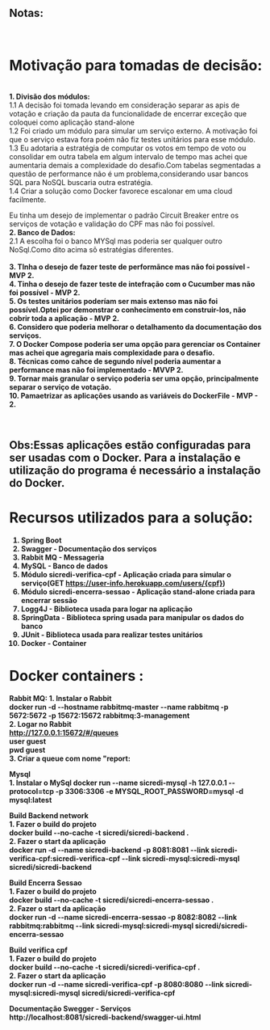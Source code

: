<b><h2>Notas: </h2></b>

<br>
<b><h1>Motivação para tomadas de decisão:</h1></b>
<br>
<b>1. Divisão dos módulos:</b><br>
   1.1 A decisão foi tomada levando em consideração separar as apis de votação e criação da pauta da funcionalidade de encerrar exceção que coloquei como aplicação stand-alone<br> 
   1.2 Foi criado um módulo para simular um serviço externo. A motivação foi que o serviço estava fora poém não fiz testes unitários para esse módulo.<br>
   1.3 Eu adotaria a estratégia de computar os votos em tempo de voto ou consolidar em outra tabela em algum intervalo de tempo mas achei que aumentaria demais a complexidade do desafio.Com tabelas segmentadas a questão de performance não é um problema,considerando usar bancos SQL para NoSQL buscaria outra estratégia.	<br>
   1.4 Criar a solução como Docker favorece escalonar em uma cloud facilmente.<br>
   
Eu tinha um desejo de implementar o padrão Circuit Breaker entre os serviços de votação e validação do CPF mas não foi possível.
<br>
<b>2. Banco de Dados:</b><br>
   2.1 A escolha foi o banco MYSql mas poderia ser qualquer outro NoSql.Como dito acima sõ estratégias diferentes.<br> 	
<b>3. TInha o desejo de fazer teste de performãnce mas não foi possível - MVP 2.<br>
<b>4. Tinha o desejo de fazer teste de intefração com o Cucumber mas não foi possível - MVP 2.<br>
<b>5. Os testes unitários poderíam ser mais extenso mas  não foi possível.Optei por demonstrar o conhecimento em construir-los, não cobrir toda a aplicação - MVP 2.<br>
<b>6. Considero que poderia melhorar o detalhamento da documentação dos serviços.</b><br>
<b>7. O Docker Compose poderia ser uma opção para gerenciar os Container mas achei que agregaria mais complexidade para o desafio.</b><br>
<b>8. Técnicas como cahce de segundo nível poderia aumentar a performance mas não foi implementado - MVVP 2.</b><br>
<b>9. Tornar mais granular o serviço poderia ser uma opção, principalmente separar o serviço de votação.</b><br>
<b>10. Pamaetrizar as aplicações usando as variáveis do DockerFile - MVP - 2.</b><br>

<br>

<b><h2>Obs:Essas aplicações estão configuradas para ser usadas com o Docker. Para a instalação e utilização do programa é necessário a instalação do Docker.</h2></b>


<b><h1>Recursos utilizados para a solução:</h1></b>
 1. Spring Boot<br> 
 2. Swagger - Documentação dos serviços<br>
 3. Rabbit MQ - Messageria<br>
 4. MySQL - Banco de dados<br>
 5. Módulo sicredi-verifica-cpf - Aplicação criada para simular o serviço(GET https://user-info.herokuapp.com/users/{cpf})<br>  
 6. Módulo sicredi-encerra-sessao - Aplicação stand-alone criada para encerrar sessão<br>
 7. Logg4J - Biblioteca usada para logar na aplicação<br>
 8. SpringData - Biblioteca spring usada para manipular os dados do banco<br>
 9. JUnit - Biblioteca usada para realizar testes unitários<br>
 10. Docker - Container<br>
 
<b><h1>Docker containers :</h1></b> 

<b>Rabbit MQ:</b>
	1. Instalar o Rabbit<br> 
		docker run -d --hostname rabbitmq-master --name rabbitmq -p 5672:5672 -p 15672:15672 rabbitmq:3-management<br>
	2. Logar no Rabbit<br>
		http://127.0.0.1:15672/#/queues<br>
		user guest<br>
		pwd guest<br> 
	3. Criar a queue com nome "report:<br> 

<b>Mysql</b><br>
	1. Instalar o MySql
		docker run --name sicredi-mysql -h 127.0.0.1 --protocol=tcp -p 3306:3306 -e MYSQL_ROOT_PASSWORD=mysql -d mysql:latest<br>

<b>Build Backend network</b><br>
	1. Fazer o build do projeto<br>
		docker build --no-cache -t sicredi/sicredi-backend .<br>
	2. Fazer o start da aplicação<br>
		docker run -d --name sicredi-backend -p 8081:8081 --link sicredi-verifica-cpf:sicredi-verifica-cpf --link sicredi-mysql:sicredi-mysql sicredi/sicredi-backend<br> 

<b>Build Encerra Sessao</b><br>
	1. Fazer o build do projeto<br>
		docker build --no-cache -t sicredi/sicredi-encerra-sessao .<br>
	2. Fazer o start da aplicação<br>
		docker run -d --name sicredi-encerra-sessao -p 8082:8082 --link rabbitmq:rabbitmq --link sicredi-mysql:sicredi-mysql sicredi/sicredi-encerra-sessao 

<b>Build verifica cpf</b><br>
	1. Fazer o build do projeto<br>
		docker build --no-cache -t sicredi/sicredi-verifica-cpf .<br>
	2. Fazer o start da aplicação	<br>
		docker run -d --name sicredi-verifica-cpf -p 8080:8080 --link sicredi-mysql:sicredi-mysql sicredi/sicredi-verifica-cpf<br> 

<b>Documentação Swegger - Serviços</b><br>
http://localhost:8081/sicredi-backend/swagger-ui.html<br>

